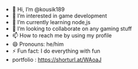 - 👋 Hi, I’m @kousik189
- 👀 I’m interested in game development
- 🌱 I’m currently learning node,js
- 💞️ I’m looking to collaborate on any gaming stuff
- 📫 How to reach me by using my profile
- 😄 Pronouns: he/him
- ⚡ Fun fact: I do everything with fun
- portfolio : https://shorturl.at/WAoaJ
  

<!---
kousik189/kousik189 is a ✨ special ✨ repository because its `README.md` (this file) appears on your GitHub profile.
You can click the Preview link to take a look at your changes.
--->
